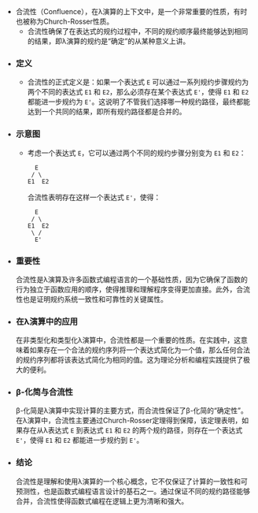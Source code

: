 - 合流性（Confluence），在λ演算的上下文中，是一个非常重要的性质，有时也被称为Church-Rosser性质。
	- 合流性确保了在表达式的规约过程中，不同的规约顺序最终能够达到相同的结果，即λ演算的规约是“确定”的从某种意义上讲。
- ### 定义
	- 合流性的正式定义是：如果一个表达式 `E` 可以通过一系列规约步骤规约为两个不同的表达式 `E1` 和 `E2`，那么必须存在某个表达式 `E'`，使得 `E1` 和 `E2` 都能进一步规约为 `E'`。这说明了不管我们选择哪一种规约路径，最终都能达到一个共同的结果，即所有规约路径都是合并的。
- ### 示意图
	- 考虑一个表达式 `E`，它可以通过两个不同的规约步骤分别变为 `E1` 和 `E2`：
	  
	  ```
	    E
	   / \
	  E1  E2
	  ```
	  
	  合流性表明存在这样一个表达式 `E'`，使得：
	  
	  ```
	    E
	   / \
	  E1  E2
	   \ /
	    E'
	  ```
- ### 重要性
  合流性是λ演算及许多函数式编程语言的一个基础性质，因为它确保了函数的行为独立于函数应用的顺序，使得推理和理解程序变得更加直接。此外，合流性也是证明规约系统一致性和可靠性的关键属性。
- ### 在λ演算中的应用
  在非类型化和类型化λ演算中，合流性都是一个重要的性质。在实践中，这意味着如果存在一个合法的规约序列将一个表达式简化为一个值，那么任何合法的规约序列都将该表达式简化为相同的值。这为理论分析和编程实践提供了极大的便利。
- ### β-化简与合流性
  β-化简是λ演算中实现计算的主要方式，而合流性保证了β-化简的“确定性”。在λ演算中，合流性主要通过Church-Rosser定理得到保障，该定理表明，如果存在从λ表达式 `E` 到表达式 `E1` 和 `E2` 的两个规约路径，则存在一个表达式 `E'`，使得 `E1` 和 `E2` 都能进一步规约到 `E'`。
- ### 结论
  合流性是理解和使用λ演算的一个核心概念，它不仅保证了计算的一致性和可预测性，也是函数式编程语言设计的基石之一。通过保证不同的规约路径能够合并，合流性使得函数式编程在逻辑上更为清晰和强大。
